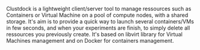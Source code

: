 Clustdock is a lightweight client/server tool to manage ressources such as Containers or Virtual Machine on a pool of compute nodes, with a shared storage.
It's aim is to provide a quick way to launch several containers/VMs in few seconds, and
when your experiments are finish, to simply delete all ressources you previously create.
It's based on libvirt library for Virtual Machines management and on Docker for containers management.
